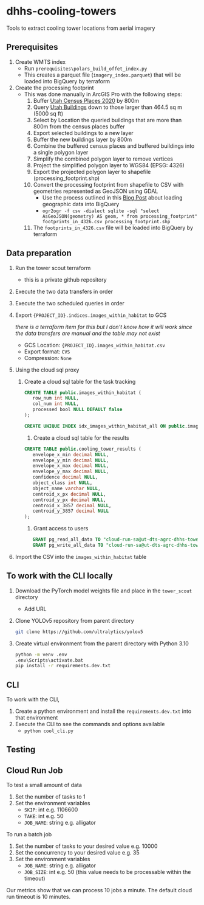 # dhhs-cooling-towers

Tools to extract cooling tower locations from aerial imagery

## Prerequisites
1. Create WMTS index
   - Run `prerequisites\polars_build_offet_index.py`
   - This creates a parquet file (`imagery_index.parquet`) that will be loaded into BigQuery by terraform
1. Create the processing footprint
   - This was done manually in ArcGIS Pro with the following steps:
      1. Buffer [Utah Census Places 2020](https://opendata.gis.utah.gov/datasets/utah-census-places-2020/explore) by 800m
      1. Query [Utah Buildings](https://opendata.gis.utah.gov/datasets/utah-buildings/explore) down to those larger than 464.5 sq m (5000 sq ft)
      1. Select by Location the queried buildings that are more than 800m from the census places buffer
      1. Export selected buildings to a new layer
      1. Buffer the new buildings layer by 800m
      1. Combine the buffered census places and buffered buildings into a single polygon layer
      1. Simplify the combined polygon layer to remove vertices
      1. Project the simplified polygon layer to WGS84 (EPSG: 4326)
      1. Export the projected polygon layer to shapefile (processing_footprint.shp)
      1. Convert the processing footprint from shapefile to CSV with geometries represented as GeoJSON using GDAL
         - Use the process outlined in this [Blog Post](https://medium.com/google-cloud/how-to-load-geographic-data-like-zipcode-boundaries-into-bigquery-25e4be4391c8) about loading geographic data into BigQuery
         - `ogr2ogr -f csv -dialect sqlite -sql "select AsGeoJSON(geometry) AS geom, * from processing_footprint" footprints_in_4326.csv processing_footprint.shp`
      1. The `footprints_in_4326.csv` file will be loaded into BigQuery by terraform



## Data preparation

1. Run the tower scout terraform
   - this is a private github repository
1. Execute the two data transfers in order
1. Execute the two scheduled queries in order
1. Export `{PROJECT_ID}.indices.images_within_habitat` to GCS

   _there is a terraform item for this but I don't know how it will work since the data transfers are manual and the table may not exist_

   - GCS Location: `{PROJECT_ID}.images_within_habitat.csv`
   - Export format: `CVS`
   - Compression: `None`

1. Using the cloud sql proxy

   1. Create a cloud sql table for the task tracking

      ```sql
      CREATE TABLE public.images_within_habitat (
         row_num int NULL,
         col_num int NULL,
         processed bool NULL DEFAULT false
      );

      CREATE UNIQUE INDEX idx_images_within_habitat_all ON public.images_within_habitat USING btree (row_num, col_num, processed);
      ```

      1. Create a cloud sql table for the results

      ```sql
      CREATE TABLE public.cooling_tower_results (
         envelope_x_min decimal NULL,
         envelope_y_min decimal NULL,
         envelope_x_max decimal NULL,
         envelope_y_max decimal NULL,
         confidence decimal NULL,
         object_class int NULL,
         object_name varchar NULL,
         centroid_x_px decimal NULL,
         centroid_y_px decimal NULL,
         centroid_x_3857 decimal NULL,
         centroid_y_3857 decimal NULL
      );
      ```

      1. Grant access to users

      ```sql
         GRANT pg_read_all_data TO "cloud-run-sa@ut-dts-agrc-dhhs-towers-dev.iam";
         GRANT pg_write_all_data TO "cloud-run-sa@ut-dts-agrc-dhhs-towers-dev.iam";
      ```

1. Import the CSV into the `images_within_habitat` table

## To work with the CLI locally

1. Download the PyTorch model weights file and place in the `tower_scout` directory
   - Add URL
1. Clone YOLOv5 repository from parent directory

   ```sh
   git clone https://github.com/ultralytics/yolov5
   ```

1. Create virtual environment from the parent directory with Python 3.10

   ```sh
   python -m venv .env
   .env\Scripts\activate.bat
   pip install -r requirements.dev.txt
   ```

## CLI

To work with the CLI,

1. Create a python environment and install the `requirements.dev.txt` into that environment
1. Execute the CLI to see the commands and options available
   - `python cool_cli.py`

## Testing

## Cloud Run Job

To test a small amount of data

1. Set the number of tasks to 1
1. Set the environment variables
   - `SKIP`: int e.g. 1106600
   - `TAKE`: int e.g. 50
   - `JOB_NAME`: string e.g. alligator

To run a batch job

1. Set the number of tasks to your desired value e.g. 10000
1. Set the concurrency to your desired value e.g. 35
1. Set the environment variables
   - `JOB_NAME`: string e.g. alligator
   - `JOB_SIZE`: int e.g. 50 (this value needs to be processable within the timeout)

Our metrics show that we can process 10 jobs a minute. The default cloud run timeout is 10 minutes.
